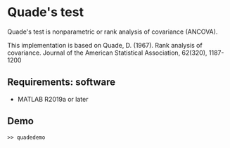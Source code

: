 # Quade's test

Quade's test is nonparametric or rank analysis of covariance (ANCOVA).

This implementation is based on Quade, D. (1967). Rank analysis of covariance. Journal of the American Statistical Association, 62(320), 1187-1200

## Requirements: software
* MATLAB R2019a or later


## Demo
~~~
>> quadedemo
~~~
